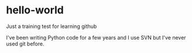 # hello-world
Just a training test for learning github

I've been writing Python code for a few years and I use SVN but I've never used git before. 
